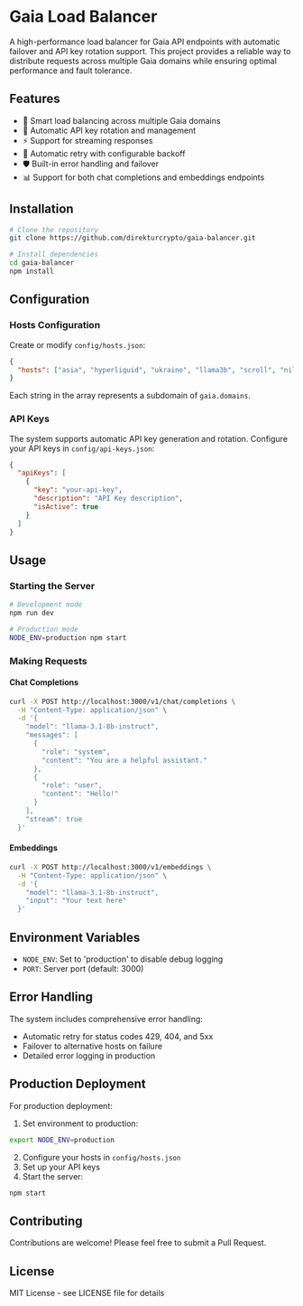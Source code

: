 # Gaia Load Balancer

A high-performance load balancer for Gaia API endpoints with automatic failover and API key rotation support. This project provides a reliable way to distribute requests across multiple Gaia domains while ensuring optimal performance and fault tolerance.

## Features

- 🔄 Smart load balancing across multiple Gaia domains
- 🔑 Automatic API key rotation and management
- ⚡ Support for streaming responses
- 🔁 Automatic retry with configurable backoff
- 🛡️ Built-in error handling and failover
- 📊 Support for both chat completions and embeddings endpoints

## Installation

```bash
# Clone the repository
git clone https://github.com/direkturcrypto/gaia-balancer.git

# Install dependencies
cd gaia-balancer
npm install
```

## Configuration

### Hosts Configuration
Create or modify `config/hosts.json`:
```json
{
  "hosts": ["asia", "hyperliquid", "ukraine", "llama3b", "scroll", "nillion"]
}
```
Each string in the array represents a subdomain of `gaia.domains`.

### API Keys
The system supports automatic API key generation and rotation. Configure your API keys in `config/api-keys.json`:
```json
{
  "apiKeys": [
    {
      "key": "your-api-key",
      "description": "API Key description",
      "isActive": true
    }
  ]
}
```

## Usage

### Starting the Server
```bash
# Development mode
npm run dev

# Production mode
NODE_ENV=production npm start
```

### Making Requests

#### Chat Completions
```bash
curl -X POST http://localhost:3000/v1/chat/completions \
  -H "Content-Type: application/json" \
  -d '{
    "model": "llama-3.1-8b-instruct",
    "messages": [
      {
        "role": "system",
        "content": "You are a helpful assistant."
      },
      {
        "role": "user",
        "content": "Hello!"
      }
    ],
    "stream": true
  }'
```

#### Embeddings
```bash
curl -X POST http://localhost:3000/v1/embeddings \
  -H "Content-Type: application/json" \
  -d '{
    "model": "llama-3.1-8b-instruct",
    "input": "Your text here"
  }'
```

## Environment Variables

- `NODE_ENV`: Set to 'production' to disable debug logging
- `PORT`: Server port (default: 3000)

## Error Handling

The system includes comprehensive error handling:
- Automatic retry for status codes 429, 404, and 5xx
- Failover to alternative hosts on failure
- Detailed error logging in production

## Production Deployment

For production deployment:

1. Set environment to production:
```bash
export NODE_ENV=production
```

2. Configure your hosts in `config/hosts.json`
3. Set up your API keys
4. Start the server:
```bash
npm start
```

## Contributing

Contributions are welcome! Please feel free to submit a Pull Request.

## License

MIT License - see LICENSE file for details 